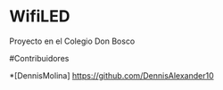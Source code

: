 # WifiLED
Proyecto en el Colegio Don Bosco

#Contribuidores 

*[DennisMolina] https://github.com/DennisAlexander10

